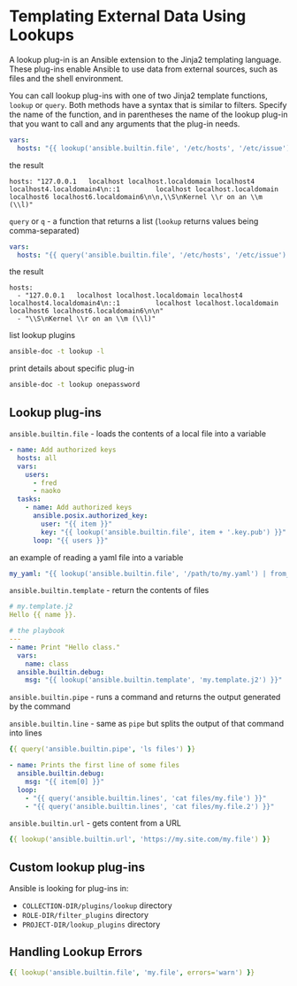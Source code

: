 # Templating External Data Using Lookups

A lookup plug-in is an Ansible extension to the Jinja2 templating language. These plug-ins enable Ansible to use data from external sources, such as files and the shell environment.

You can call lookup plug-ins with one of two Jinja2 template functions, `lookup` or `query`. Both methods have a syntax that is similar to filters. Specify the name of the function, and in parentheses the name of the lookup plug-in that you want to call and any arguments that the plug-in needs.

```yaml
vars:
  hosts: "{{ lookup('ansible.builtin.file', '/etc/hosts', '/etc/issue') }}"
```
the result
```
hosts: "127.0.0.1   localhost localhost.localdomain localhost4 localhost4.localdomain4\n::1         localhost localhost.localdomain localhost6 localhost6.localdomain6\n\n,\\S\nKernel \\r on an \\m (\\l)"
```

`query` or `q` - a function that returns a list (`lookup` returns values being comma-separated)

```yaml
vars:
  hosts: "{{ query('ansible.builtin.file', '/etc/hosts', '/etc/issue') }}"
```
the result
```
hosts:
  - "127.0.0.1   localhost localhost.localdomain localhost4 localhost4.localdomain4\n::1         localhost localhost.localdomain localhost6 localhost6.localdomain6\n\n"
  - "\\S\nKernel \\r on an \\m (\\l)"
```

list lookup plugins
```sh
ansible-doc -t lookup -l
``` 

print details about specific plug-in
```sh
ansible-doc -t lookup onepassword
```

## Lookup plug-ins

`ansible.builtin.file` - loads the contents of a local file into a variable

```yaml
- name: Add authorized keys
  hosts: all
  vars:
    users:
      - fred
      - naoko
  tasks:
    - name: Add authorized keys
      ansible.posix.authorized_key:
        user: "{{ item }}"
        key: "{{ lookup('ansible.builtin.file', item + '.key.pub') }}"
      loop: "{{ users }}"
```

an example of reading a yaml file into a variable

```yaml
my_yaml: "{{ lookup('ansible.builtin.file', '/path/to/my.yaml') | from_yaml }}"
```

`ansible.builtin.template` - return the contents of files

```yaml
# my.template.j2
Hello {{ name }}.

# the playbook
---
- name: Print "Hello class."
  vars:
    name: class
  ansible.builtin.debug:
    msg: "{{ lookup('ansible.builtin.template', 'my.template.j2') }}"
```

`ansible.builtin.pipe` - runs a command and returns the output generated by the command

`ansible.builtin.line` - same as `pipe` but splits the output of that command into lines

```yaml
{{ query('ansible.builtin.pipe', 'ls files') }}
```
```yaml
- name: Prints the first line of some files
  ansible.builtin.debug:
    msg: "{{ item[0] }}"
  loop:
    - "{{ query('ansible.builtin.lines', 'cat files/my.file') }}"
    - "{{ query('ansible.builtin.lines', 'cat files/my.file.2') }}"
```

`ansible.builtin.url` - gets content from a URL

```yaml
{{ lookup('ansible.builtin.url', 'https://my.site.com/my.file') }}
```

## Custom lookup plug-ins

Ansible is looking for plug-ins in:
* `COLLECTION-DIR/plugins/lookup` directory
* `ROLE-DIR/filter_plugins` directory
* `PROJECT-DIR/lookup_plugins` directory

## Handling Lookup Errors

```yaml
{{ lookup('ansible.builtin.file', 'my.file', errors='warn') }}
```